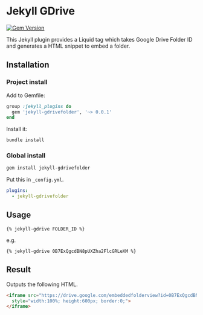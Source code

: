# Jekyll GDrive

[![Gem Version](https://badge.fury.io/rb/jekyll-gdrivefolder.svg)](https://badge.fury.io/rb/jekyll-gdrivefolder)


This Jekyll plugin provides a Liquid tag which takes Google Drive Folder ID and generates a HTML snippet to embed a folder.

## Installation

### Project install

Add to Gemfile:

```ruby
group :jekyll_plugins do
  gem 'jekyll-gdrivefolder', '~> 0.0.1'
end
```

Install it:

```sh
bundle install 
```

### Global install

```sh
gem install jekyll-gdrivefolder
```

Put this in `_config.yml`.

```yaml
plugins:
  - jekyll-gdrivefolder
```

## Usage

```liquid
{% jekyll-gdrive FOLDER_ID %}
```

e.g.

```liquid
{% jekyll-gdrive 0B7ExQgcdBN8pUXZha2FlcGRLeXM %}
```

## Result

Outputs the following HTML.

```html
<iframe src="https://drive.google.com/embeddedfolderview?id=0B7ExQgcdBN8pUXZha2FlcGRLeXM#list"
  style="width:100%; height:600px; border:0;">
</iframe>
```
